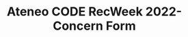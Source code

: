 ---
title: Ateneo CODE RecWeek 2022- Concern Form
redirect_to: https://forms.gle/AFcTq364ghpZw5Py8
redirect_from: 
  - /RW22ConcernForm
  - /rw22concernform
---